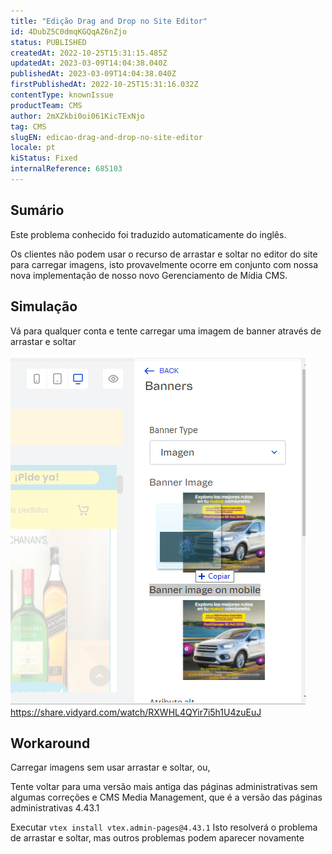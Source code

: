 ```yaml
---
title: "Edição Drag and Drop no Site Editor"
id: 4DubZ5C0dmqKGQqAZ6nZjo
status: PUBLISHED
createdAt: 2022-10-25T15:31:15.485Z
updatedAt: 2023-03-09T14:04:38.040Z
publishedAt: 2023-03-09T14:04:38.040Z
firstPublishedAt: 2022-10-25T15:31:16.032Z
contentType: knownIssue
productTeam: CMS
author: 2mXZkbi0oi061KicTExNjo
tag: CMS
slugEN: edicao-drag-and-drop-no-site-editor
locale: pt
kiStatus: Fixed
internalReference: 685103
---
```


## Sumário

<div class="alert alert-info">
  <p>Este problema conhecido foi traduzido automaticamente do inglês.</p>
</div>


Os clientes não podem usar o recurso de arrastar e soltar no editor do site para carregar imagens, isto provavelmente ocorre em conjunto com nossa nova implementação de nosso novo Gerenciamento de Mídia CMS.


##

## Simulação



Vá para qualquer conta e tente carregar uma imagem de banner através de arrastar e soltar

 ![](https://raw.githubusercontent.com/vtexdocs/help-center-content/refs/heads/main/docs/pt/known-issues/CMS/edicao-drag-and-drop-no-site-editor_1.png)
https://share.vidyard.com/watch/RXWHL4QYir7i5h1U4zuEuJ


##

## Workaround


Carregar imagens sem usar arrastar e soltar, ou,

Tente voltar para uma versão mais antiga das páginas administrativas sem algumas correções e CMS Media Management, que é a versão das páginas administrativas 4.43.1

Executar `vtex install vtex.admin-pages@4.43.1`
Isto resolverá o problema de arrastar e soltar, mas outros problemas podem aparecer novamente

